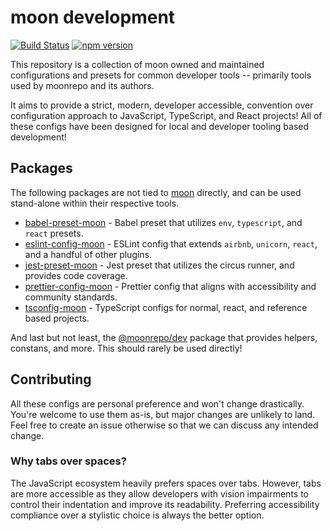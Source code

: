 # moon development

[![Build Status](https://github.com/moonrepo/dev/workflows/Pipeline/badge.svg)](https://github.com/moonrepo/dev/actions?query=branch%3Amaster)
[![npm version](https://badge.fury.io/js/%40moonrepo%dev.svg)](https://www.npmjs.com/package/@moonrepo/dev)

This repository is a collection of moon owned and maintained configurations and presets for common
developer tools -- primarily tools used by moonrepo and its authors.

It aims to provide a strict, modern, developer accessible, convention over configuration approach to
JavaScript, TypeScript, and React projects! All of these configs have been designed for local and
developer tooling based development!

## Packages

The following packages are not tied to [moon](https://github.com/moonrepo/moon) directly, and can be
used stand-alone within their respective tools.

- [babel-preset-moon](./packages/babel-preset) - Babel preset that utilizes `env`, `typescript`, and
  `react` presets.
- [eslint-config-moon](./packages/eslint-config) - ESLint config that extends `airbnb`, `unicorn`,
  `react`, and a handful of other plugins.
- [jest-preset-moon](./packages/jest-preset) - Jest preset that utilizes the circus runner, and
  provides code coverage.
- [prettier-config-moon](./packages/prettier-config) - Prettier config that aligns with
  accessibility and community standards.
- [tsconfig-moon](./packages/tsconfig) - TypeScript configs for normal, react, and reference based
  projects.

And last but not least, the [@moonrepo/dev](./packages/dev) package that provides helpers, constans,
and more. This should rarely be used directly!

## Contributing

All these configs are personal preference and won't change drastically. You're welcome to use them
as-is, but major changes are unlikely to land. Feel free to create an issue otherwise so that we can
discuss any intended change.

### Why tabs over spaces?

The JavaScript ecosystem heavily prefers spaces over tabs. However, tabs are more accessible as they
allow developers with vision impairments to control their indentation and improve its readability.
Preferring accessibility compliance over a stylistic choice is always the better option.
